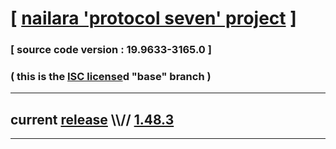 
# [ [nailara 'protocol seven' project](http://src.nailara.net/) ]

### [ source code version : 19.9633-3165.0 ]

### ( this is the [ISC license](license)d "base" branch )
---
## current [release](https://github.com/anotherlink/nailara/releases) \\\\// [1.48.3](https://github.com/anotherlink/nailara/releases/tag/1.48.3)
---
